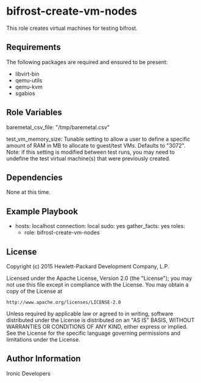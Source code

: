 bifrost-create-vm-nodes
=======================

This role creates virtual machines for testing bifrost.

Requirements
------------

The following packages are required and ensured to be present:
- libvirt-bin
- qemu-utils
- qemu-kvm
- sgabios


Role Variables
--------------

baremetal_csv_file: "/tmp/baremetal.csv"

test_vm_memory_size: Tunable setting to allow a user to define a specific
                     amount of RAM in MB to allocate to guest/test VMs.
                     Defaults to "3072". Note: if this setting is modified
                     between test runs, you may need to undefine the test
                     virtual machine(s) that were previously created.

Dependencies
------------

None at this time.

Example Playbook
----------------

- hosts: localhost
  connection: local
  sudo: yes
  gather_facts: yes
  roles:
    - role: bifrost-create-vm-nodes

License
-------

Copyright (c) 2015 Hewlett-Packard Development Company, L.P.

Licensed under the Apache License, Version 2.0 (the "License");
you may not use this file except in compliance with the License.
You may obtain a copy of the License at

    http://www.apache.org/licenses/LICENSE-2.0

Unless required by applicable law or agreed to in writing, software
distributed under the License is distributed on an "AS IS" BASIS,
WITHOUT WARRANTIES OR CONDITIONS OF ANY KIND, either express or implied.
See the License for the specific language governing permissions and
limitations under the License.

Author Information
------------------

Ironic Developers

